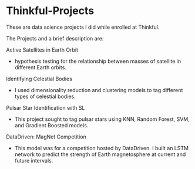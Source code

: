 # Thinkful-Projects
These are data science projects I did while enrolled at Thinkful. 

The Projects and a brief description are:

Active Satellites in Earth Orbit
  - hypothesis testing for the relationship between masses of satellite in different Earth orbits.

Identifying Celestial Bodies
  - I used dimensionality reduction and clustering models to tag different types of celestial bodies.

Pulsar Star Identification with SL
  - This project sought to tag pulsar stars using KNN, Random Forest, SVM, and Gradient Boosted models. 

DataDriven: MagNet Competition
  - This model was for a competition hosted by DataDriven. I built an LSTM network to predict the strength of Earth magnetosphere at current and future intervals. 


